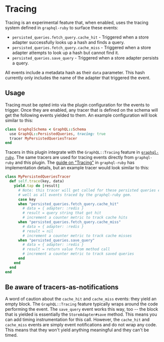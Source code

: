 # Tracing

Tracing is an experimental feature that, when enabled, uses the tracing system defined in `graphql-ruby` to surface these events:

* `persisted_queries.fetch_query.cache_hit` - Triggered when a store adapter successfully looks up a hash and finds a query.
* `persisted_queries.fetch_query.cache_miss` - Triggered when a store adapter attempts to look up a hash but cannot find it.
* `persisted_queries.save_query` - Triggered when a store adapter persists a query.

All events include a metadata hash as their `data` parameter.  This hash currently only includes the name of the adapter that triggered the event.

## Usage

Tracing must be opted into via the plugin configuration for the events to trigger.  Once they are enabled, any tracer that is defined on the schema will get the following events yielded to them.  An example configuration will look similar to this:

```ruby
class GraphqlSchema < GraphQL::Schema
  use GraphQL::PersistedQueries, tracing: true
  tracer MyPersistedQueriesTracer
end
```

Tracers in this plugin integrate with the `GraphQL::Tracing` feature in [`graphql-ruby`](https://github.com/rmosolgo/graphql-ruby).  The same tracers are used for tracing events directly from `graphql-ruby` and this plugin.  The [guide on "Tracing"](https://graphql-ruby.org/queries/tracing.html) in `graphql-ruby` has implementation details, but an example tracer would look similar to this:

```ruby
class MyPersistedQueriesTracer
  def self.trace(key, data)
    yield.tap do |result|
      # Note: this tracer will get called for these persisted queries events as
      # well as all events traced by the graphql-ruby gem.
      case key
      when "persisted_queries.fetch_query.cache_hit"
        # data = { adapter: :redis }
        # result = query string that got hit
        # increment a counter metric to track cache hits
      when "persisted_queries.fetch_query.cache_miss"
        # data = { adapter: :redis }
        # result = nil
        # increment a counter metric to track cache misses
      when "persisted_queries.save_query"
        # data = { adapter: :redis }
        # result = return value from method call
        # increment a counter metric to track saved queries
      end
    end
  end
end
```

## Be aware of tracers-as-notifications

A word of caution about the `cache_hit` and `cache_miss` events: they yield an empty block.  The `GraphQL::Tracing` feature typically wraps around the code performing the event.  The `save_query` event works this way, too -- the block that is yielded is essentially the `StoreAdapter#save` method.  This means you can add timing instrumentation for this call.  However, the `cache_hit` and `cache_miss` events are simply event notifications and do not wrap any code.  This means that they won't yield anything meaningful and they can't be timed.
